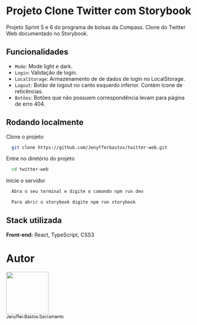 
# Projeto Clone Twitter com Storybook

 Projeto Sprint 5 e 6 do programa de bolsas da Compass. Clone do Twitter Web documentado no Storybook.

## Funcionalidades

- `Mode`: Mode light e dark.
- `Login`: Validação de login.
- `LocalStorage`: Armazenamento de de dados de login no LocalStorage.
- `Logout`: Botão de logout no canto esquerdo inferior. Contém ícone de reticências.
- `Botões`: Botões que não possuem correspondência levam para página de erro 404.
## Rodando localmente

Clone o projeto

```bash
  git clone https://github.com/Jenyfferbastos/twitter-web.git
```

Entre no diretório do projeto

```bash
  cd twitter-web
```

Inicie o servidor

```bash
  Abra o seu terminal e digite o comando npm run dev
```

```bash
  Para abrir o storybook digite npm run storybook
```

## Stack utilizada

**Front-end:** React, TypeScript, CSS3

# Autor

[<img src="https://avatars.githubusercontent.com/u/107883696?v=4" width=115><br><sub>Jenyffer Bastos Sacramento</sub>](https://github.com/Jenyfferbastos)